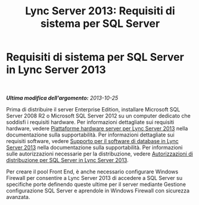 ﻿---
title: 'Lync Server 2013: Requisiti di sistema per SQL Server'
TOCTitle: Requisiti di sistema per SQL Server
ms:assetid: 9c235085-cbfa-4e9e-9cec-3f5749039a6b
ms:mtpsurl: https://technet.microsoft.com/it-it/library/JJ205112(v=OCS.15)
ms:contentKeyID: 49301472
ms.date: 08/24/2015
mtps_version: v=OCS.15
ms.translationtype: HT
---

# Requisiti di sistema per SQL Server in Lync Server 2013

 

_**Ultima modifica dell'argomento:** 2013-10-25_

Prima di distribuire il server Enterprise Edition, installare Microsoft SQL Server 2008 R2 o Microsoft SQL Server 2012 su un computer dedicato che soddisfi i requisiti hardware. Per informazioni dettagliate sui requisiti hardware, vedere [Piattaforme hardware server per Lync Server 2013](lync-server-2013-server-hardware-platforms.md) nella documentazione sulla supportabilità. Per informazioni dettagliate sui requisiti software, vedere [Supporto per il software di database in Lync Server 2013](lync-server-2013-database-software-support.md) nella documentazione sulla supportabilità. Per informazioni sulle autorizzazioni necessarie per la distribuzione, vedere [Autorizzazioni di distribuzione per SQL Server in Lync Server 2013](lync-server-2013-deployment-permissions-for-sql-server.md).

Per creare il pool Front End, è anche necessario configurare Windows Firewall per consentire a Lync Server 2013 di accedere a SQL Server su specifiche porte definendo queste ultime per il server mediante Gestione configurazione SQL Server e aprendole in Windows Firewall con sicurezza avanzata.

